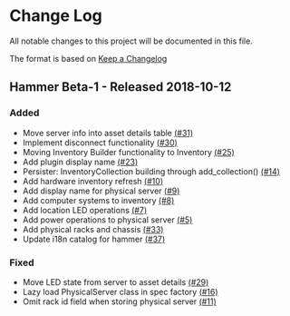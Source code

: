 # Change Log

All notable changes to this project will be documented in this file.

The format is based on [Keep a Changelog](http://keepachangelog.com/en/1.0.0/)


## Hammer Beta-1 - Released 2018-10-12

### Added
- Move server info into asset details table [(#31)](https://github.com/ManageIQ/manageiq-providers-redfish/pull/31)
- Implement disconnect functionality [(#30)](https://github.com/ManageIQ/manageiq-providers-redfish/pull/30)
- Moving Inventory Builder functionality to Inventory [(#25)](https://github.com/ManageIQ/manageiq-providers-redfish/pull/25)
- Add plugin display name [(#23)](https://github.com/ManageIQ/manageiq-providers-redfish/pull/23)
- Persister: InventoryCollection building through add_collection() [(#14)](https://github.com/ManageIQ/manageiq-providers-redfish/pull/14)
- Add hardware inventory refresh [(#10)](https://github.com/ManageIQ/manageiq-providers-redfish/pull/10)
- Add display name for physical server [(#9)](https://github.com/ManageIQ/manageiq-providers-redfish/pull/9)
- Add computer systems to inventory [(#8)](https://github.com/ManageIQ/manageiq-providers-redfish/pull/8)
- Add location LED operations [(#7)](https://github.com/ManageIQ/manageiq-providers-redfish/pull/7)
- Add power operations to physical server [(#5)](https://github.com/ManageIQ/manageiq-providers-redfish/pull/5)
- Add physical racks and chassis [(#33)](https://github.com/ManageIQ/manageiq-providers-redfish/pull/33)
- Update i18n catalog for hammer [(#37)](https://github.com/ManageIQ/manageiq-providers-redfish/pull/37)

### Fixed
- Move LED state from server to asset details [(#29)](https://github.com/ManageIQ/manageiq-providers-redfish/pull/29)
- Lazy load PhysicalServer class in spec factory [(#16)](https://github.com/ManageIQ/manageiq-providers-redfish/pull/16)
- Omit rack id field when storing physical server [(#11)](https://github.com/ManageIQ/manageiq-providers-redfish/pull/11)
